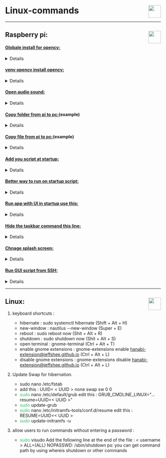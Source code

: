 # Linux-commands<img height="40px" align="right" src="https://upload.wikimedia.org/wikipedia/commons/3/35/Tux.svg" alt=""/>

---
## Raspberry pi: <img height="40px" align="right" src="https://www.vectorlogo.zone/logos/raspberrypi/raspberrypi-icon.svg" alt=""/>                          

#### **<ins>Globale install for opencv:</ins>**
 <details>
 <summary>Details</summary>

```shell
sudo apt install python3-opencv
```

</details>

#### **<ins>venv opencv install opencv:</ins>**
 <details>
 <summary>Details</summary>

```shell
pip install --upgrade pip
```

```shell
pip install opencv-python
```

- To track the process:

```shell
pip install opencv-python --verbose 
``` 

</details>

#### **<ins>Open audio sound:</ins>**
 <details>
 <summary>Details</summary>
 
```shell
alsamixer
```
</details>

#### **<ins>Copy folder from pi to pc:</ins>**(example)
 <details>
 <summary>Details</summary>
 
```
scp -r pi@192.168.68.150:~/MUSICAL_DOOR_BELL /C:\Users\PC\Documents\Python\MUSICAL_DOOR_BELL_OUTDOOR
```
</details>

#### **<ins>Copy file from pi to pc:</ins>**(example)
 <details>
 <summary>Details</summary>
 
```
scp pi@192.168.68.150:~/MUSICAL_DOOR_BELL/main.py /C:\Users\PC\Documents\Python\MUSICAL_DOOR_BELL_OUTDOOR
```
 </details>

#### **<ins>Add you script at startup:</ins>**
 <details>
 <summary>Details</summary>
 
```shell
sudo crontab -e
```
- Add this to the end:(example)
```shell
@reboot python3 /home/pi/MUSICAL_DOOR_BELL/main.py &
```
  - If you want to add log-file:(example)
```shell
  @reboot sudo /usr/bin/python3 /home/pi/MUSICAL_DOOR_BELL/main.py > /home/pi/MUSICAL_DOOR_BELL/logfile.log 2>&1 &
```
</details>

#### **<ins>Better way to run on startup script:</ins>**
 <details>
 <summary>Details</summary>
 
```shell
sudo nano /etc/rc.local
```
- If you want delay
```shell
sleep 30
```
- Add this to the end:(example)
```shell
su -c "python3 /path/to/your/script.py > /path/to/your/logfile.log 2>&1" pi &
```
- Update permission:
```shell
sudo chmod +x /etc/rc.local
```
</details>

#### **<ins>Run app with UI in startup use this:</ins>**
 <details>
 <summary>Details</summary>
 
```shell
sudo nano /etc/xdg/lxsession/LXDE-pi/autostart
```
- Add this in the end:(example)
```shell
@/usr/bin/python /home/pi/example.py
```
</details>

#### **<ins>Hide the taskbar command this line:</ins>**
 <details>
 <summary>Details</summary>
 
```shell
sudo nano /etc/xdg/lxsession/LXDE-pi/autostart
```
- Command this line:
```shell
#@lxpanel --profile LXDE-pi
```
</details>

#### **<ins>Chnage splash screen:</ins>**
 <details>
 <summary>Details</summary>
 
- first change the splash image in what you like in this dir:
  - /usr/share/plymouth/themes/pix
  - then run this command:
```shell
sudo plymouth-set-default-theme --rebuild-initrd pix
```
- Disable rainbow splash:
	- Add or edit this line:
```shell
disable_splash=1 to /boot/config.txt
```
- To remove the blinking curse add this:
```shell
vt.global_cursor_default=0 
```
- To:
```shell
/boot/cmdline.txt
```
- Mute kernel logs (only show critical errors) Add:
```shell
loglevel=3
```
- To:
```shell
/boot/cmdline.txt 
```
</details>

#### **<ins>Run GUI script from SSH:</ins>**
 <details>
 <summary>Details</summary>
 
- Run this command:
```shell
export DISPLAY=:0
```
- Now you can run the script
</details>

---
## Linux:<img height="40px" align="right" src="https://www.debian.org/logos/openlogo-nd.svg" alt=""/>    

 1. keyboard shortcuts  : 
	-  hibernate : sudo systemctl hibernate (Shift + Alt + H)
	-  new-window : nautilus --new-window (Super + E)
	-  reboot : sudo reboot now (Shit + Alt + R)
	-  shutdown : sudo shutdown now (Shit + Alt + S)
	-  open terminal : gnome-terminal (Ctrl + Alt + T)
	-  enable gnome extensions : gnome-extensions enable hanabi-extension@jeffshee.github.io (Ctrl + Alt + L)
	-  disable gnome extensions : gnome-extensions disable hanabi-extension@jeffshee.github.io (Ctrl + Alt + L)
	
2. Update Swap for hibernation.
	- sudo nano /etc/fstab
	- add this : UUID= < UUID >          none            swap    sw              0       0
	-  <font color="#2DC26B">sudo</font> nano /etc/default/grub 
		  edit this : GRUB_CMDLINE_LINUX="... resume=UUID=< UUID >"
	-  <font color="#2DC26B">sudo</font> update-grub
	-  <font color="#2DC26B">sudo</font> nano /etc/initramfs-tools/conf.d/resume
		  edit this : RESUME=UUID=< UUID >
	-  <font color="#2DC26B">sudo</font> update-initramfs -u
4. allow users to run commands without entering a password : 
	-  <font color="#2DC26B">sudo</font> visudo
	  Add the following line at the end of the file : < username > ALL=(ALL) NOPASSWD: /sbin/shutdown 
		  ps: you can get command path by using whereis shutdown or other commands

